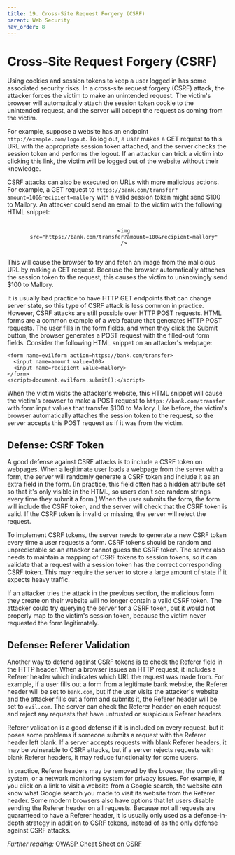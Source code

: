 ```yaml
---
title: 19. Cross-Site Request Forgery (CSRF)
parent: Web Security
nav_order: 8
---
```


# Cross-Site Request Forgery (CSRF)

Using cookies and session tokens to keep a user logged in has some associated
security risks. In a cross-site request forgery (CSRF) attack, the attacker
forces the victim to make an unintended request. The victim's browser will
automatically attach the session token cookie to the unintended request, and the
server will accept the request as coming from the victim.

For example, suppose a website has an endpoint `http://example.com/logout`. To
log out, a user makes a GET request to this URL with the appropriate session
token attached, and the server checks the session token and performs the logout.
If an attacker can trick a victim into clicking this link, the victim will be
logged out of the website without their knowledge.

CSRF attacks can also be executed on URLs with more malicious actions. For
example, a GET request to
`https://bank.com/transfer?amount=100&recipient=mallory` with a valid session
token might send \$100 to Mallory. An attacker could send an email to the victim
with the following HTML snippet:

<p style="text-align: center">
  <code>
    &lt;img
    src=&quot;https://bank.com/transfer?amount=100&amp;recipient=mallory&quot;
    /&gt;
  </code>
</p>

This will cause the browser to try and fetch an image from the malicious URL by
making a GET request. Because the browser automatically attaches the session
token to the request, this causes the victim to unknowingly send \$100 to
Mallory.

It is usually bad practice to have HTTP GET endpoints that can change server
state, so this type of CSRF attack is less common in practice. However, CSRF
attacks are still possible over HTTP POST requests. HTML forms are a common
example of a web feature that generates HTTP POST requests. The user fills in
the form fields, and when they click the Submit button, the browser generates a
POST request with the filled-out form fields. Consider the following HTML
snippet on an attacker's webpage:

```
<form name=evilform action=https://bank.com/transfer>
  <input name=amount value=100>
  <input name=recipient value=mallory>
</form>
<script>document.evilform.submit();</script>
```

When the victim visits the attacker's website, this HTML snippet will cause the
victim's browser to make a POST request to `https://bank.com/transfer` with form
input values that transfer \$100 to Mallory. Like before, the victim's browser
automatically attaches the session token to the request, so the server accepts
this POST request as if it was from the victim.

## Defense: CSRF Token

A good defense against CSRF attacks is to include a CSRF token on webpages. When
a legitimate user loads a webpage from the server with a form, the server will
randomly generate a CSRF token and include it as an extra field in the form. (In
practice, this field often has a hidden attribute set so that it's only visible
in the HTML, so users don't see random strings every time they submit a form.)
When the user submits the form, the form will include the CSRF token, and the
server will check that the CSRF token is valid. If the CSRF token is invalid or
missing, the server will reject the request.

To implement CSRF tokens, the server needs to generate a new CSRF token every
time a user requests a form. CSRF tokens should be random and unpredictable so
an attacker cannot guess the CSRF token. The server also needs to maintain a
mapping of CSRF tokens to session tokens, so it can validate that a request with
a session token has the correct corresponding CSRF token. This may require the
server to store a large amount of state if it expects heavy traffic.

If an attacker tries the attack in the previous section, the malicious form they
create on their website will no longer contain a valid CSRF token. The attacker
could try querying the server for a CSRF token, but it would not properly map to
the victim's session token, because the victim never requested the form
legitimately.

## Defense: Referer Validation

Another way to defend against CSRF tokens is to check the Referer field in the
HTTP header. When a browser issues an HTTP request, it includes a Referer header
which indicates which URL the request was made from. For example, if a user
fills out a form from a legitimate bank website, the Referer header will be set
to `bank.com`, but if the user visits the attacker's website and the attacker
fills out a form and submits it, the Referer header will be set to `evil.com`.
The server can check the Referer header on each request and reject any requests
that have untrusted or suspicious Referer headers.

Referer validation is a good defense if it is included on every request, but it
poses some problems if someone submits a request with the Referer header left
blank. If a server accepts requests with blank Referer headers, it may be
vulnerable to CSRF attacks, but if a server rejects requests with blank Referer
headers, it may reduce functionality for some users.

In practice, Referer headers may be removed by the browser, the operating
system, or a network monitoring system for privacy issues. For example, if you
click on a link to visit a website from a Google search, the website can know
what Google search you made to visit its website from the Referer header. Some
modern browsers also have options that let users disable sending the Referer
header on all requests. Because not all requests are guaranteed to have a
Referer header, it is usually only used as a defense-in-depth strategy in
addition to CSRF tokens, instead of as the only defense against CSRF attacks.

_Further reading:_ [OWASP Cheat Sheet on
CSRF](https://owasp.org/www-community/attacks/csrf)
